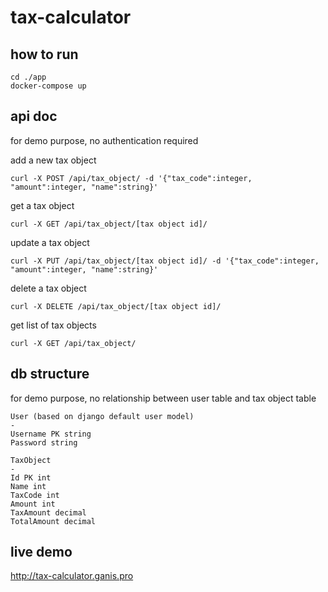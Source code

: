 # tax-calculator

## how to run

```
cd ./app
docker-compose up
```

## api doc

for demo purpose, no authentication required

add a new tax object

```
curl -X POST /api/tax_object/ -d '{"tax_code":integer, "amount":integer, "name":string}'
```

get a tax object
```
curl -X GET /api/tax_object/[tax object id]/
```

update a tax object
```
curl -X PUT /api/tax_object/[tax object id]/ -d '{"tax_code":integer, "amount":integer, "name":string}'
```

delete a tax object
```
curl -X DELETE /api/tax_object/[tax object id]/
```

get list of tax objects

```
curl -X GET /api/tax_object/
```

## db structure

for demo purpose, no relationship between user table and tax object table
```
User (based on django default user model)
-
Username PK string 
Password string 

TaxObject
-
Id PK int
Name int 
TaxCode int
Amount int 
TaxAmount decimal
TotalAmount decimal
```
## live demo

http://tax-calculator.ganis.pro

